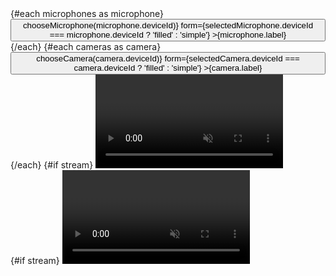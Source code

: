 <script lang="ts">
  import { Story } from 'kitbook';
  import MediaStream from './MediaStream.svelte';
  import { srcObject, Button } from 'svelte-pieces';
</script>

<Story name="Audio + Video List Devices">
  <div>
    <MediaStream
      let:stream
      let:microphones
      let:cameras
      let:chooseMicrophone
      let:chooseCamera
      let:selectedMicrophone
      let:selectedCamera>
      {#each microphones as microphone}
        <div>
          <Button
            onclick={() => chooseMicrophone(microphone.deviceId)}
            form={selectedMicrophone.deviceId === microphone.deviceId ? 'filled' : 'simple'}
            >{microphone.label}</Button>
        </div>
      {/each}
      {#each cameras as camera}
        <div>
          <Button
            onclick={() => chooseCamera(camera.deviceId)}
            form={selectedCamera.deviceId === camera.deviceId ? 'filled' : 'simple'}
            >{camera.label}</Button>
        </div>
      {/each}
      {#if stream}
        <!-- svelte-ignore a11y-media-has-caption -->
        <video muted volume={0} use:srcObject={stream} autoplay playsinline controls />
      {/if}
    </MediaStream>
  </div>
</Story>

<Story name="Audio Only">
  <MediaStream video={false} let:stream>
    {#if stream}
      <!-- svelte-ignore a11y-media-has-caption -->
      <video muted volume={0} use:srcObject={stream} autoplay playsinline controls />
    {/if}
  </MediaStream>
</Story>
